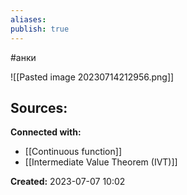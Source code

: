 ```yaml
---
aliases:
publish: true
---
```

#анки

![[Pasted image 20230714212956.png]]



**Sources:**
- 


**Connected with:**
- [[Continuous function]]
- [[Intermediate Value Theorem (IVT)]]



**Created:** 2023-07-07 10:02